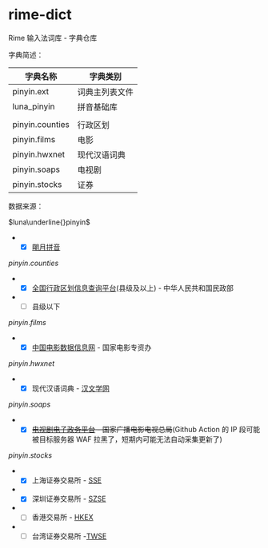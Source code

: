 # rime-dict

Rime 输入法词库 - 字典仓库


字典简述：

|字典名称|字典类别|
|---|---|
|pinyin.ext|词典主列表文件|
|luna_pinyin|拼音基础库|
|||
|pinyin.counties|行政区划|
|pinyin.films|电影|
|pinyin.hwxnet|现代汉语词典|
|pinyin.soaps|电视剧|
|pinyin.stocks|证券|



数据来源：

$luna\underline{}pinyin$
- - [x] [朙月拼音](https://github.com/rime/rime-luna-pinyin)

$pinyin.counties$
- - [x] [全国行政区划信息查询平台](http://xzqh.mca.gov.cn/map)(县级及以上) - 中华人民共和国民政部
- - [ ] 县级以下

$pinyin.films$
- - [x] [中国电影数据信息网](https://www.zgdypw.cn/) - 国家电影专资办

$pinyin.hwxnet$
- - [x] 现代汉语词典 - [汉文学网](https://cd.hwxnet.com/)

$pinyin.soaps$
- - [x] ~~[电视剧电子政务平台](https://dsj.nrta.gov.cn/index.shanty) - 国家广播电影电视总局~~(Github Action 的 IP 段可能被目标服务器 WAF 拉黑了，短期内可能无法自动采集更新了)

$pinyin.stocks$
- - [x] 上海证券交易所 - [SSE](http://www.sse.com.cn/)
- - [x] 深圳证券交易所 - [SZSE](http://www.szse.cn/)
- - [ ] 香港交易所 - [HKEX](https://www.hkex.com.hk/)
- - [ ] 台湾证券交易所 -[TWSE](https://www.twse.com.tw/)
